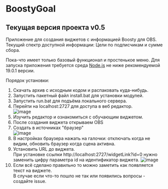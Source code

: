 # BoostyGoal
## Текущая версия проекта v0.5
Приложение для создания виджетов с информацией Boosty для OBS.
Текущий спектр доступной информации: Цели по подписчикам и сумме сбора.

Пока-что имеет только базовый функционал и простенькое меню.
Для запуска приложения требуется среда [Node.js](https://nodejs.org/ru) не ниже рекомендуемой 19.0.1 версии.


Порядок установки:

1. Скачать архив с исходным кодом и распаковать куда-нибудь.
2. Запустить пакетный файл install.bat для установки модулей.
3. Запустить run.bat для подъёма локального сервера.
4. Перейти на localhost:2727 для доступа в веб редактор.<br>
![image](https://github.com/zevordex/BoostyStreamWidget/assets/60899690/854e00f2-da5e-4e7c-b12f-a22082fd0810)
6. Изучить редактор и ознакомиться с обучающим виджетом.
7. После создания виджета открываем OBS
8. Создать в источниках "браузер"<br>
![image](https://github.com/zevordex/BoostyStreamWidget/assets/60899690/c11b4767-85f7-478c-89a1-6429cb4ba815)
9. В настройках браузера нажать на галочки: отключать когда не видим, обновить браузер когда сцена активна.
10. Установить URL до виджета.<br>
При установке ссылки http://localhost:2727/widgetLink?id=0 нужно заменить цифру параметра id на идентификатор виджета.
![image](https://github.com/zevordex/BoostyStreamWidget/assets/60899690/cbe28aad-4e4c-4db6-a440-71dc82f4f786)
11. Если всё сделано правильно то можно заметить как появляется текст на виджете.<br>
В случае если что-то пошло не так или появились вопросы - создайте issue.
